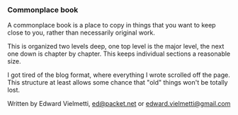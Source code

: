 ### Commonplace book

A commonplace book is a place to copy in things
that you want to keep close to you, rather than
necessarily original work. 

This is organized
two levels deep, one top level is the 
major level, the next one down is chapter
by chapter. This keeps individual sections
a reasonable size.

I got tired of the blog format, where
everything I wrote scrolled off the page.
This structure at least allows some 
chance that "old" things won't be totally lost.

Written by Edward Vielmetti,
ed@packet.net or edward.vielmetti@gmail.com 
